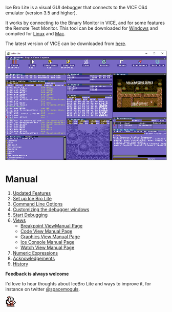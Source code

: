 Ice Bro Lite is a visual GUI debugger that connects to the VICE C64 emulator (version 3.5 and higher).

It works by connecting to the Binary Monitor in VICE, and for some features the Remote Text Monitor. This tool can be downloaded for [Windows](https://github.com/Sakrac/IceBroLite/releases) and compiled for [Linux](../linux.MD) and [Mac](../mac.MD).

The latest version of VICE can be downloaded from [here](https://vice-emu.sourceforge.io/index.html#download).

![IceBro Lite Window](img/IceBroLite_Timy.png)

# Manual
1. [Updated Features](updates.MD)
2. [Set up Ice Bro Lite](setup.md)
3. [Command Line Options](command_line.MD)
3. [Customizing the debugger windows](customize.MD)
4. [Start Debugging](start.MD)
5. [Views](views.MD)
   * [Breakpoint ViewManual Page](view_breakpoints.MD)
   * [Code View Manual Page](view_code.MD)
   * [Graphics View Manual Page](view_gfx.MD)
   * [Ice Console Manual Page](ice_console.MD)
   * [Watch View Manual Page](view_watch.MD)
6. [Numeric Expressions](expressions.MD)
7. [Acknowledgements](acknowledgements.MD)
8. [History](history.MD)

**Feedback is always welcome**

I'd love to hear thoughts about IceBro Lite and ways to improve it, for instance on twitter [@spacemoguls](https://twitter.com/spacemoguls).

![Snow Bro](img/IceBroLite.png)


